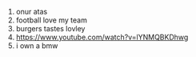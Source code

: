  1. onur atas
   2. football love my team
   3. burgers tastes lovley
   4. https://www.youtube.com/watch?v=lYNMQBKDhwg
   5. i own a bmw